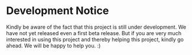 # Development Notice

Kindly be aware of the fact that this project is still under development. We have not yet released even a first beta release. But if you are very much interested in using this project and thereby helping this project, kindly go ahead. We will be happy to help you. :)

